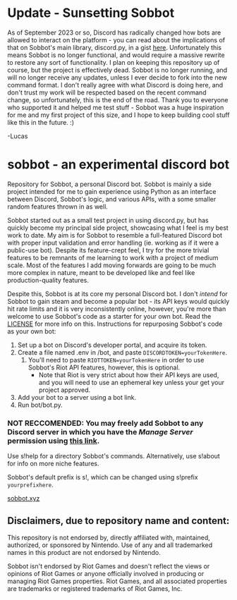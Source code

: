 # Update - Sunsetting Sobbot

As of September 2023 or so, Discord has radically changed how bots are allowed to interact on the platform - you can read about the implications of that on Sobbot's main library, discord.py, in a gist [here](https://gist.github.com/Rapptz/4a2f62751b9600a31a0d3c78100287f1). Unfortunately this means Sobbot is no longer functional, and would require a massive rewrite to restore any sort of functionality. I plan on keeping this repository up of course, but the project is effectively dead. Sobbot is no longer running, and will no longer receive any updates, unless I ever decide to fork into the new command format. I don't really agree with what Discord is doing here, and don't trust my work will be respected based on the recent command change, so unfortunately, this is the end of the road. Thank you to everyone who supported it and helped me test stuff - Sobbot was a huge inspiration for me and my first project of this size, and I hope to keep building cool stuff like this in the future. :)

-Lucas

# sobbot - an experimental discord bot

Repository for Sobbot, a personal Discord bot.
Sobbot is mainly a side project intended for me to gain experience using Python as an interface between Discord, Sobbot's logic, and various APIs, with a some smaller random features thrown in as well.

Sobbot started out as a small test project in using discord.py, but has quickly become my principal side project, showcasing what I feel is my best work to date. My aim is for Sobbot to resemble a full-featured Discord bot with proper input validation and error handling (ie. working as if it were a public-use bot). Despite its feature-crept feel, I try for the more trivial features to be remnants of me learning to work with a project of medium scale. Most of the features I add moving forwards are going to be much more complex in nature, meant to be developed like and feel like production-quality features.

Despite this, Sobbot is at its core my personal Discord bot. I don't *intend* for Sobbot to gain steam and become a popular bot - its API keys would quickly hit rate limits and it is very inconsistently online, however, you're more than welcome to use Sobbot's code as a starter for your own bot. Read the [LICENSE](https://github.com/lucs100/sobbot/blob/main/LICENSE) for more info on this.
Instructions for repurposing Sobbot's code as your own bot:

1. Set up a bot on Discord's developer portal, and acquire its token.
2. Create a file named .env in /bot, and paste `DISCORDTOKEN=yourTokenHere`.
	1. You'll need to paste `RIOTTOKEN=yourTokenHere` in order to use Sobbot's Riot API features, however, this is optional.
		- Note that Riot is very strict about how their API keys are used, and you will need to use an ephemeral key unless your get your project approved.
4. Add your bot to a server using a bot link.
5. Run bot/bot.py.

### NOT RECCOMENDED: You may freely add Sobbot to any Discord server in which you have the *Manage Server* permission using [this link](https://discord.com/oauth2/authorize?client_id=835251884104482907&permissions=34816&scope=bot).

Use s!help for a directory Sobbot's commands. Alternatively, use s!about for info on more niche features.

Sobbot's default prefix is s!, which can be changed using s!prefix `yourprefixhere`.

[sobbot.xyz](https://sobbot.xyz)

## Disclaimers, due to repository name and content:

This repository is not endorsed by, directly affiliated with, maintained, authorized, or sponsored by Nintendo. Use of any and all trademarked names in this product are not endorsed by Nintendo.

Sobbot isn't endorsed by Riot Games and doesn't reflect the views or opinions of Riot Games or anyone officially involved in producing or managing Riot Games properties. Riot Games, and all associated properties are trademarks or registered trademarks of Riot Games, Inc.
